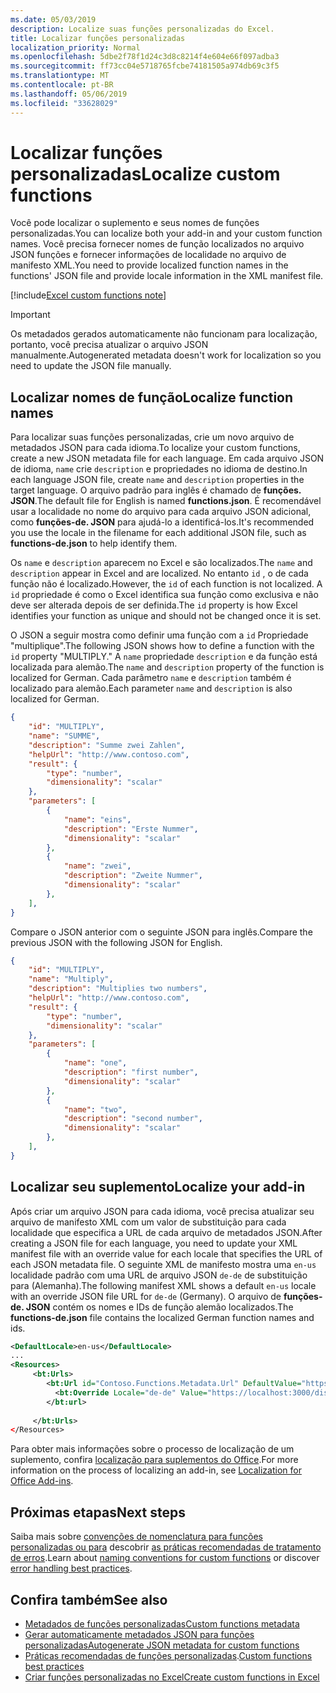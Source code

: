 ```yaml
---
ms.date: 05/03/2019
description: Localize suas funções personalizadas do Excel.
title: Localizar funções personalizadas
localization_priority: Normal
ms.openlocfilehash: 5dbe2f78f1d24c3d8c8214f4e604e66f097adba3
ms.sourcegitcommit: ff73cc04e5718765fcbe74181505a974db69c3f5
ms.translationtype: MT
ms.contentlocale: pt-BR
ms.lasthandoff: 05/06/2019
ms.locfileid: "33628029"
---
```

# <a name="localize-custom-functions"></a><span data-ttu-id="7ea52-103">Localizar funções personalizadas</span><span class="sxs-lookup"><span data-stu-id="7ea52-103">Localize custom functions</span></span>

<span data-ttu-id="7ea52-104">Você pode localizar o suplemento e seus nomes de funções personalizadas.</span><span class="sxs-lookup"><span data-stu-id="7ea52-104">You can localize both your add-in and your custom function names.</span></span> <span data-ttu-id="7ea52-105">Você precisa fornecer nomes de função localizados no arquivo JSON funções e fornecer informações de localidade no arquivo de manifesto XML.</span><span class="sxs-lookup"><span data-stu-id="7ea52-105">You need to provide localized function names in the functions' JSON file and provide locale information in the XML manifest file.</span></span>

[!include[Excel custom functions note](../includes/excel-custom-functions-note.md)]

>[!IMPORTANT]
> <span data-ttu-id="7ea52-106">Os metadados gerados automaticamente não funcionam para localização, portanto, você precisa atualizar o arquivo JSON manualmente.</span><span class="sxs-lookup"><span data-stu-id="7ea52-106">Autogenerated metadata doesn't work for localization so you need to update the JSON file manually.</span></span>

## <a name="localize-function-names"></a><span data-ttu-id="7ea52-107">Localizar nomes de função</span><span class="sxs-lookup"><span data-stu-id="7ea52-107">Localize function names</span></span>

<span data-ttu-id="7ea52-108">Para localizar suas funções personalizadas, crie um novo arquivo de metadados JSON para cada idioma.</span><span class="sxs-lookup"><span data-stu-id="7ea52-108">To localize your custom functions, create a new JSON metadata file for each language.</span></span> <span data-ttu-id="7ea52-109">Em cada arquivo JSON de idioma, `name` crie `description` e propriedades no idioma de destino.</span><span class="sxs-lookup"><span data-stu-id="7ea52-109">In each language JSON file, create `name` and `description` properties in the target language.</span></span> <span data-ttu-id="7ea52-110">O arquivo padrão para inglês é chamado de **funções. JSON**.</span><span class="sxs-lookup"><span data-stu-id="7ea52-110">The default file for English is named **functions.json**.</span></span> <span data-ttu-id="7ea52-111">É recomendável usar a localidade no nome do arquivo para cada arquivo JSON adicional, como **funções-de. JSON** para ajudá-lo a identificá-los.</span><span class="sxs-lookup"><span data-stu-id="7ea52-111">It's recommended you use the locale in the filename for each additional JSON file, such as **functions-de.json** to help identify them.</span></span>

<span data-ttu-id="7ea52-112">Os `name` e `description` aparecem no Excel e são localizados.</span><span class="sxs-lookup"><span data-stu-id="7ea52-112">The `name` and `description` appear in Excel and are localized.</span></span> <span data-ttu-id="7ea52-113">No entanto `id` , o de cada função não é localizado.</span><span class="sxs-lookup"><span data-stu-id="7ea52-113">However, the `id` of each function is not localized.</span></span> <span data-ttu-id="7ea52-114">A `id` propriedade é como o Excel identifica sua função como exclusiva e não deve ser alterada depois de ser definida.</span><span class="sxs-lookup"><span data-stu-id="7ea52-114">The `id` property is how Excel identifies your function as unique and should not be changed once it is set.</span></span>

<span data-ttu-id="7ea52-115">O JSON a seguir mostra como definir uma função com a `id` Propriedade "multiplique".</span><span class="sxs-lookup"><span data-stu-id="7ea52-115">The following JSON shows how to define a function with the `id` property "MULTIPLY."</span></span> <span data-ttu-id="7ea52-116">A `name` propriedade `description` e da função está localizada para alemão.</span><span class="sxs-lookup"><span data-stu-id="7ea52-116">The `name` and `description` property of the function is localized for German.</span></span> <span data-ttu-id="7ea52-117">Cada parâmetro `name` e `description` também é localizado para alemão.</span><span class="sxs-lookup"><span data-stu-id="7ea52-117">Each parameter `name` and `description` is also localized for German.</span></span>

```JSON
{
    "id": "MULTIPLY",
    "name": "SUMME",
    "description": "Summe zwei Zahlen",
    "helpUrl": "http://www.contoso.com",
    "result": {
        "type": "number",
        "dimensionality": "scalar"
    },
    "parameters": [
        {
            "name": "eins",
            "description": "Erste Nummer",
            "dimensionality": "scalar"
        },
        {
            "name": "zwei",
            "description": "Zweite Nummer",
            "dimensionality": "scalar"
        },
    ],
}
```

<span data-ttu-id="7ea52-118">Compare o JSON anterior com o seguinte JSON para inglês.</span><span class="sxs-lookup"><span data-stu-id="7ea52-118">Compare the previous JSON with the following JSON for English.</span></span>

```JSON
{
    "id": "MULTIPLY",
    "name": "Multiply",
    "description": "Multiplies two numbers",
    "helpUrl": "http://www.contoso.com",
    "result": {
        "type": "number",
        "dimensionality": "scalar"
    },
    "parameters": [
        {
            "name": "one",
            "description": "first number",
            "dimensionality": "scalar"
        },
        {
            "name": "two",
            "description": "second number",
            "dimensionality": "scalar"
        },
    ],
}
```

## <a name="localize-your-add-in"></a><span data-ttu-id="7ea52-119">Localizar seu suplemento</span><span class="sxs-lookup"><span data-stu-id="7ea52-119">Localize your add-in</span></span>

<span data-ttu-id="7ea52-120">Após criar um arquivo JSON para cada idioma, você precisa atualizar seu arquivo de manifesto XML com um valor de substituição para cada localidade que especifica a URL de cada arquivo de metadados JSON.</span><span class="sxs-lookup"><span data-stu-id="7ea52-120">After creating a JSON file for each language, you need to update your XML manifest file with an override value for each locale that specifies the URL of each JSON metadata file.</span></span> <span data-ttu-id="7ea52-121">O seguinte XML de manifesto mostra uma `en-us` localidade padrão com uma URL de arquivo JSON `de-de` de substituição para (Alemanha).</span><span class="sxs-lookup"><span data-stu-id="7ea52-121">The following manifest XML shows a default `en-us` locale with an override JSON file URL for `de-de` (Germany).</span></span> <span data-ttu-id="7ea52-122">O arquivo de **funções-de. JSON** contém os nomes e IDs de função alemão localizados.</span><span class="sxs-lookup"><span data-stu-id="7ea52-122">The **functions-de.json** file contains the localized German function names and ids.</span></span>

```XML
<DefaultLocale>en-us</DefaultLocale>
...
<Resources>
     <bt:Urls>
        <bt:Url id="Contoso.Functions.Metadata.Url" DefaultValue="https://localhost:3000/dist/functions.json"/>
          <bt:Override Locale="de-de" Value="https://localhost:3000/dist/functions-de.json" />
        </bt:url>
        
     </bt:Urls>
</Resources>
```

<span data-ttu-id="7ea52-123">Para obter mais informações sobre o processo de localização de um suplemento, confira [localização para suplementos do Office](../develop/localization.md#control-localization-from-the-manifest).</span><span class="sxs-lookup"><span data-stu-id="7ea52-123">For more information on the process of localizing an add-in, see [Localization for Office Add-ins](../develop/localization.md#control-localization-from-the-manifest).</span></span>

## <a name="next-steps"></a><span data-ttu-id="7ea52-124">Próximas etapas</span><span class="sxs-lookup"><span data-stu-id="7ea52-124">Next steps</span></span>
<span data-ttu-id="7ea52-125">Saiba mais sobre [convenções de nomenclatura para funções personalizadas ou para](custom-functions-naming.md) descobrir [as práticas recomendadas de tratamento de erros](custom-functions-errors.md).</span><span class="sxs-lookup"><span data-stu-id="7ea52-125">Learn about [naming conventions for custom functions](custom-functions-naming.md) or discover [error handling best practices](custom-functions-errors.md).</span></span>

## <a name="see-also"></a><span data-ttu-id="7ea52-126">Confira também</span><span class="sxs-lookup"><span data-stu-id="7ea52-126">See also</span></span>

* [<span data-ttu-id="7ea52-127">Metadados de funções personalizadas</span><span class="sxs-lookup"><span data-stu-id="7ea52-127">Custom functions metadata</span></span>](custom-functions-json.md)
* [<span data-ttu-id="7ea52-128">Gerar automaticamente metadados JSON para funções personalizadas</span><span class="sxs-lookup"><span data-stu-id="7ea52-128">Autogenerate JSON metadata for custom functions</span></span>](custom-functions-json-autogeneration.md)
* <span data-ttu-id="7ea52-129">[Práticas recomendadas de funções personalizadas](custom-functions-best-practices.md).</span><span class="sxs-lookup"><span data-stu-id="7ea52-129">[Custom functions best practices](custom-functions-best-practices.md)</span></span>
* [<span data-ttu-id="7ea52-130">Criar funções personalizadas no Excel</span><span class="sxs-lookup"><span data-stu-id="7ea52-130">Create custom functions in Excel</span></span>](custom-functions-overview.md)

